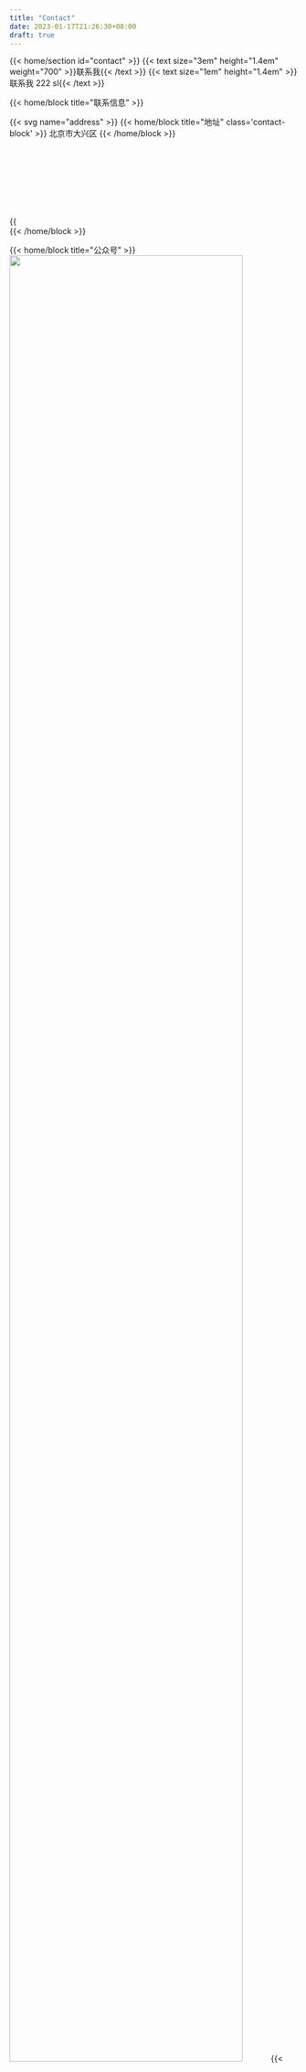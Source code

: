 ```yaml
---
title: "Contact"
date: 2023-01-17T21:26:30+08:00
draft: true
---
```


{{< home/section id="contact" >}}
{{< text size="3em" height="1.4em" weight="700" >}}联系我{{< /text >}}
{{< text size="1em" height="1.4em" >}}联系我 222 sl{{< /text >}}

<div id="contact-content">

{{< home/block title="联系信息" >}}

<div class='contact-box'>{{< svg name="address" >}}
{{< home/block title="地址" class='contact-block' >}} 北京市大兴区 {{< /home/block >}}
</div>

<div class='contact-box'>{{<svg name="email" >}} 
{{< home/block title="邮箱" class='contact-block' >}} terry.an.bj@gmail.com {{< /home/block >}}
</div>
{{< /home/block >}}

{{< home/block title="公众号" >}}
<img src="/images/mypic.png" style="width: 90%">
{{< /home/block >}}

</div>

{{< /home/section >}}
